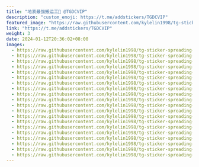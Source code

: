 ```yaml
---
title: "地表最强搬运工👹 @TGDCVIP"
description: "custom_emoji: https://t.me/addstickers/TGDCVIP"
featured_image: "https://raw.githubusercontent.com/kylelin1998/tg-sticker-spreading-worldwide-images/main/img/67e57e6c-7405-44a2-a83b-f2d7a9a67866.jpg"
link: "https://t.me/addstickers/TGDCVIP"
weight: 3
date: 2024-01-12T20:36:02+08:00
images:
  - https://raw.githubusercontent.com/kylelin1998/tg-sticker-spreading-worldwide-images/main/img/67e57e6c-7405-44a2-a83b-f2d7a9a67866.jpg
  - https://raw.githubusercontent.com/kylelin1998/tg-sticker-spreading-worldwide-images/main/img/025dde0e-2aa8-43be-88aa-360475c96363.jpg
  - https://raw.githubusercontent.com/kylelin1998/tg-sticker-spreading-worldwide-images/main/img/6f8fe5dc-0e48-424c-816b-32677216aea5.jpg
  - https://raw.githubusercontent.com/kylelin1998/tg-sticker-spreading-worldwide-images/main/img/efd3304e-3a64-4f72-b012-ed678a5d73c4.jpg
  - https://raw.githubusercontent.com/kylelin1998/tg-sticker-spreading-worldwide-images/main/img/df3b1b9e-e01f-4690-9607-cea25052ba5d.jpg
  - https://raw.githubusercontent.com/kylelin1998/tg-sticker-spreading-worldwide-images/main/img/89f99c0e-6ad1-4b17-9397-6e6bf88bde06.jpg
  - https://raw.githubusercontent.com/kylelin1998/tg-sticker-spreading-worldwide-images/main/img/7e200086-9291-4913-9ac8-fb618461e2ea.jpg
  - https://raw.githubusercontent.com/kylelin1998/tg-sticker-spreading-worldwide-images/main/img/83a6f792-2141-4b61-be0b-bfaec77aa94e.jpg
  - https://raw.githubusercontent.com/kylelin1998/tg-sticker-spreading-worldwide-images/main/img/992a3e9f-59fa-499f-a2dd-089431b5e8d1.jpg
  - https://raw.githubusercontent.com/kylelin1998/tg-sticker-spreading-worldwide-images/main/img/288c5dc4-b45a-493e-9216-fd4480101b8b.jpg
  - https://raw.githubusercontent.com/kylelin1998/tg-sticker-spreading-worldwide-images/main/img/97859a4b-f93e-42a2-a5d3-38c3783fb434.jpg
  - https://raw.githubusercontent.com/kylelin1998/tg-sticker-spreading-worldwide-images/main/img/af48a434-4811-428c-87ed-d5cae491dacb.jpg
  - https://raw.githubusercontent.com/kylelin1998/tg-sticker-spreading-worldwide-images/main/img/2ad1dc9e-7db2-469d-94dd-b999be570cf9.jpg
  - https://raw.githubusercontent.com/kylelin1998/tg-sticker-spreading-worldwide-images/main/img/e02d34dd-8a85-40ae-bdc3-612f15667e00.jpg
  - https://raw.githubusercontent.com/kylelin1998/tg-sticker-spreading-worldwide-images/main/img/5024bf67-6581-4557-ab21-d377db0aef0f.jpg
  - https://raw.githubusercontent.com/kylelin1998/tg-sticker-spreading-worldwide-images/main/img/ccc11799-2102-429a-9a8a-b0c11dcc4d56.jpg
  - https://raw.githubusercontent.com/kylelin1998/tg-sticker-spreading-worldwide-images/main/img/743b35bf-7aae-4a70-9544-e3bdb22edb81.jpg
  - https://raw.githubusercontent.com/kylelin1998/tg-sticker-spreading-worldwide-images/main/img/48c131a3-39c5-4a59-9b21-8d8996c06486.jpg
  - https://raw.githubusercontent.com/kylelin1998/tg-sticker-spreading-worldwide-images/main/img/653575c0-6ab3-40fa-aed1-78f51711f6a9.jpg
  - https://raw.githubusercontent.com/kylelin1998/tg-sticker-spreading-worldwide-images/main/img/233e847d-2d4f-45d8-b642-36a2f0aa6231.jpg
---
```

